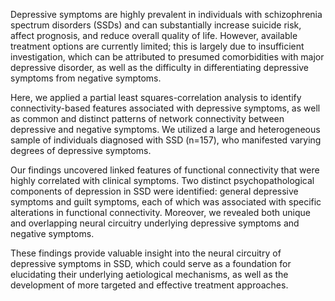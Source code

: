 Depressive symptoms are highly prevalent in individuals with schizophrenia spectrum disorders (SSDs) and can substantially increase suicide risk, affect prognosis, and reduce overall quality of life. However, available treatment options are currently limited; this is largely due to insufficient investigation, which can be attributed to presumed comorbidities with major depressive disorder, as well as the difficulty in differentiating depressive symptoms from negative symptoms. 

Here, we applied a partial least squares-correlation analysis to identify connectivity-based features associated with depressive symptoms, as well as common and distinct patterns of network connectivity between depressive and negative symptoms. We utilized a large and heterogeneous sample of individuals diagnosed with SSD (n=157), who manifested varying degrees of depressive symptoms.

Our findings uncovered linked features of functional connectivity that were highly correlated with clinical symptoms. Two distinct psychopathological components of depression in SSD were identified: general depressive symptoms and guilt symptoms, each of which was associated with specific alterations in functional connectivity. Moreover, we revealed both unique and overlapping neural circuitry underlying depressive symptoms and negative symptoms. 

These findings provide valuable insight into the neural circuitry of depressive symptoms in SSD, which could serve as a foundation for elucidating their underlying aetiological mechanisms, as well as the development of more targeted and effective treatment approaches.
